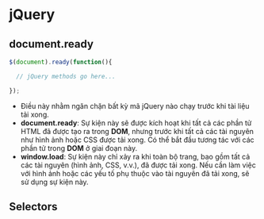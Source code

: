 # jQuery

## document.ready

```js
$(document).ready(function(){

  // jQuery methods go here...

});

```

- Điều này nhằm ngăn chặn bất kỳ mã jQuery nào chạy trước khi tài liệu tải xong.
- **document.ready**: Sự kiện này sẽ được kích hoạt khi tất cả các phần tử HTML đã được tạo ra trong **DOM**, nhưng trước khi tất cả các tài nguyên như hình ảnh hoặc CSS được tải xong. Có thể bắt đầu tương tác với các phần tử trong **DOM** ở giai đoạn này.
- **window.load**: Sự kiện này chỉ xảy ra khi toàn bộ trang, bao gồm tất cả các tài nguyên (hình ảnh, CSS, v.v.), đã được tải xong. Nếu cần làm việc với hình ảnh hoặc các yếu tố phụ thuộc vào tài nguyên đã tải xong, sẽ sử dụng sự kiện này.

## Selectors
